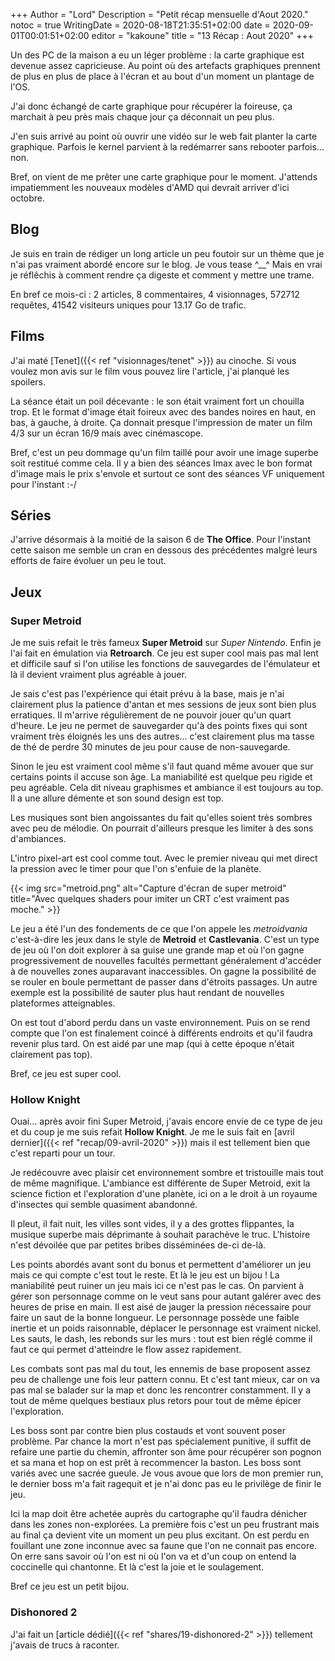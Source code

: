+++
Author = "Lord"
Description = "Petit récap mensuelle d'Aout 2020."
notoc = true
WritingDate = 2020-08-18T21:35:51+02:00
date = 2020-09-01T00:01:51+02:00
editor = "kakoune"
title = "13 Récap : Aout 2020" 
+++

Un des PC de la maison a eu un léger problème : la carte graphique est devenue assez capricieuse.
Au point où des artefacts graphiques prennent de plus en plus de place à l'écran et au bout d'un moment un plantage de l'OS.

J'ai donc échangé de carte graphique pour récupérer la foireuse, ça marchait à peu près mais chaque jour ça déconnait un peu plus.

J'en suis arrivé au point où ouvrir une vidéo sur le web fait planter la carte graphique.
Parfois le kernel parvient à la redémarrer sans rebooter parfois… non.

Bref, on vient de me prêter une carte graphique pour le moment.
J'attends impatiemment les nouveaux modèles d'AMD qui devrait arriver d'ici octobre.

## Blog

Je suis en train de rédiger un long article un peu foutoir sur un thème que je n'ai pas vraiment abordé encore sur le blog.
Je vous tease ^__^
Mais en vrai je réflêchis à comment rendre ça digeste et comment y mettre une trame.

En bref ce mois-ci : 2 articles, 8 commentaires, 4 visionnages, 572712 requêtes, 41542 visiteurs uniques pour 13.17 Go de trafic.

## Films
J'ai maté [Tenet]({{< ref "visionnages/tenet" >}}) au cinoche.
Si vous voulez mon avis sur le film vous pouvez lire l'article, j'ai planqué les spoilers.

La séance était un poil décevante : le son était vraiment fort un chouilla trop.
Et le format d'image était foireux avec des bandes noires en haut, en bas, à gauche, à droite.
Ça donnait presque l'impression de mater un film 4/3 sur un écran 16/9 mais avec cinémascope.

Bref, c'est un peu dommage qu'un film taillé pour avoir une image superbe soit restitué comme cela.
Il y a bien des séances Imax avec le bon format d'image mais le prix s'envole et surtout ce sont des séances VF uniquement pour l'instant :-/

## Séries
J'arrive désormais à la moitié de la saison 6 de **The Office**.
Pour l'instant cette saison me semble un cran en dessous des précédentes malgré leurs efforts de faire évoluer un peu le tout.

## Jeux

### Super Metroid
Je me suis refait le très fameux **Super Metroid** sur *Super Nintendo*.
Enfin je l'ai fait en émulation via **Retroarch**.
Ce jeu est super cool mais pas mal lent et difficile sauf si l'on utilise les fonctions de sauvegardes de l'émulateur et là il devient vraiment plus agréable à jouer.

Je sais c'est pas l'expérience qui était prévu à la base, mais je n'ai clairement plus la patience d'antan et mes sessions de jeux sont bien plus erratiques.
Il m'arrive régulièrement de ne pouvoir jouer qu'un quart d'heure.
Le jeu ne permet de sauvegarder qu'à des points fixes qui sont vraiment très éloignés les uns des autres… c'est clairement plus ma tasse de thé de perdre 30 minutes de jeu pour cause de non-sauvegarde.

Sinon le jeu est vraiment cool même s'il faut quand même avouer que sur certains points il accuse son âge.
La maniabilité est quelque peu rigide et peu agréable.
Cela dit niveau graphismes et ambiance il est toujours au top.
Il a une allure démente et son sound design est top.

Les musiques sont bien angoissantes du fait qu'elles soient très sombres avec peu de mélodie.
On pourrait d'ailleurs presque les limiter à des sons d'ambiances.

L'intro pixel-art est cool comme tout.
Avec le premier niveau qui met direct la pression avec le timer pour que l'on s'enfuie de la planète.

{{< img src="metroid.png" alt="Capture d'écran de super metroid" title="Avec quelques shaders pour imiter un CRT c'est vraiment pas moche." >}}

Le jeu a été l'un des fondements de ce que l'on appele les *metroidvania* c'est-à-dire les jeux dans le style de **Metroid** et **Castlevania**.
C'est un type de jeu où l'on doit explorer à sa guise une grande map et où l'on gagne progressivement de nouvelles facultés permettant généralement d'accéder à de nouvelles zones auparavant inaccessibles.
On gagne la possibilité de se rouler en boule permettant de passer dans d'étroits passages.
Un autre exemple est la possibilité de sauter plus haut rendant de nouvelles plateformes atteignables.

On est tout d'abord perdu dans un vaste environnement.
Puis on se rend compte que l'on est finalement coincé à différents endroits et qu'il faudra revenir plus tard.
On est aidé par une map (qui à cette époque n'était clairement pas top).

Bref, ce jeu est super cool.

### Hollow Knight
Ouai… après avoir fini Super Metroid, j'avais encore envie de ce type de jeu et du coup je me suis refait **Hollow Knight**.
Je me le suis fait en [avril dernier]({{< ref "recap/09-avril-2020" >}}) mais il est tellement bien que c'est reparti pour un tour.

Je redécouvre avec plaisir cet environnement sombre et tristouille mais tout de même magnifique.
L'ambiance est différente de Super Metroid, exit la science fiction et l'exploration d'une planète, ici on a le droit à un royaume d'insectes qui semble quasiment abandonné.

Il pleut, il fait nuit, les villes sont vides, il y a des grottes flippantes, la musique superbe mais déprimante à souhait parachève le truc.
L'histoire n'est dévoilée que par petites bribes disséminées de-ci de-là.

Les points abordés avant sont du bonus et permettent d'améliorer un jeu mais ce qui compte c'est tout le reste.
Et là le jeu est un bijou !
La maniabilité peut ruiner un jeu mais ici ce n'est pas le cas.
On parvient à gérer son personnage comme on le veut sans pour autant galérer avec des heures de prise en main.
Il est aisé de jauger la pression nécessaire pour faire un saut de la bonne longueur.
Le personnage possède une faible inertie et un poids raisonnable, déplacer le personnage est vraiment nickel.
Les sauts, le dash, les rebonds sur les murs : tout est bien réglé comme il faut ce qui permet d'atteindre le flow assez rapidement.

Les combats sont pas mal du tout, les ennemis de base proposent assez peu de challenge une fois leur pattern connu.
Et c'est tant mieux, car on va pas mal se balader sur la map et donc les rencontrer constamment.
Il y a tout de même quelques bestiaux plus retors pour tout de même épicer l'exploration.

Les boss sont par contre bien plus costauds et vont souvent poser problème.
Par chance la mort n'est pas spécialement punitive, il suffit de refaire une partie du chemin, affronter son âme pour récupérer son pognon et sa mana et hop on est prêt à recommencer la baston.
Les boss sont variés avec une sacrée gueule.
Je vous avoue que lors de mon premier run, le dernier boss m'a fait ragequit et je n'ai donc pas eu le privilège de finir le jeu.

Ici la map doit être achetée auprès du cartographe qu'il faudra dénicher dans les zones non-explorées.
La première fois c'est un peu frustrant mais au final ça devient vite un moment un peu plus excitant.
On est perdu en fouillant une zone inconnue avec sa faune que l'on ne connait pas encore.
On erre sans savoir où l'on est ni où l'on va et d'un coup on entend la coccinelle qui chantonne.
Et là c'est la joie et le soulagement.

Bref ce jeu est un petit bijou.

### Dishonored 2
J'ai fait un [article dédié]({{< ref "shares/19-dishonored-2" >}}) tellement j'avais de trucs à raconter.
